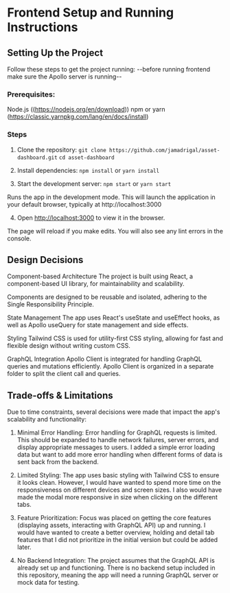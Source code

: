 # Frontend Setup and Running Instructions

## Setting Up the Project
Follow these steps to get the project running:
--before running frontend make sure the Apollo server is running--

### Prerequisites:
Node.js ((https://nodejs.org/en/download))
npm or yarn (https://classic.yarnpkg.com/lang/en/docs/install)

### Steps
1. Clone the repository:
`git clone https://github.com/jamadrigal/asset-dashboard.git`
`cd asset-dashboard`

2. Install dependencies:
`npm install`
    or
`yarn install`

3. Start the development server:
 `npm start`
    or
 `yarn start`

Runs the app in the development mode.
This will launch the application in your default browser, typically at http://localhost:3000 

4. Open [http://localhost:3000](http://localhost:3000) to view it in the browser.

The page will reload if you make edits.
You will also see any lint errors in the console.

## Design Decisions
Component-based Architecture
The project is built using React, a component-based UI library, for maintainability and scalability.

Components are designed to be reusable and isolated, adhering to the Single Responsibility Principle.

State Management
The app uses React's useState and useEffect hooks, as well as Apollo useQuery for state management and side effects. 

Styling
Tailwind CSS is used for utility-first CSS styling, allowing for fast and flexible design without writing custom CSS.

GraphQL Integration
Apollo Client is integrated for handling GraphQL queries and mutations efficiently. Apollo Client is organized in a separate folder to split the client call and queries. 



## Trade-offs & Limitations
Due to time constraints, several decisions were made that impact the app's scalability and functionality:

1. Minimal Error Handling:
Error handling for GraphQL requests is limited. This should be expanded to handle network failures, server errors, and display appropriate messages to users. I added a simple error loading data but want to add more error handling when different forms of data is sent back from the backend.

2. Limited Styling:
The app uses basic styling with Tailwind CSS to ensure it looks clean. However, I would have wanted to spend more time on the responsiveness on different devices and screen sizes. I also would have made the modal more responsive in size when clicking on the different tabs. 

3. Feature Prioritization:
Focus was placed on getting the core features (displaying assets, interacting with GraphQL API) up and running. I would have wanted to create a better overview, holding and detail tab features that I did not prioritize in the initial version but could be added later. 

4. No Backend Integration:
The project assumes that the GraphQL API is already set up and functioning. There is no backend setup included in this repository, meaning the app will need a running GraphQL server or mock data for testing.